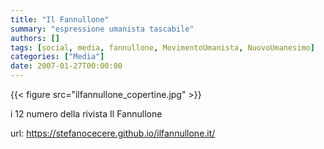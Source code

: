 ```yaml
---
title: "Il Fannullone"
summary: "espressione umanista tascabile"
authors: []
tags: [social, media, fannullone, MovimentoUmanista, NuovoUmanesimo]
categories: ["Media"]
date: 2007-01-27T00:00:00
---
```


{{< figure src="ilfannullone_copertine.jpg" >}}

i 12 numero della rivista Il Fannullone

url: <https://stefanocecere.github.io/ilfannullone.it/>

